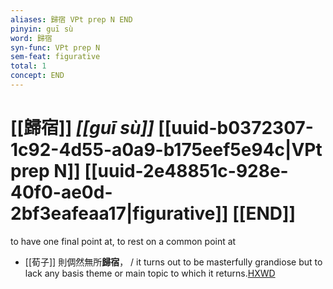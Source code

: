 ```yaml
---
aliases: 歸宿 VPt prep N END
pinyin: guī sù
word: 歸宿
syn-func: VPt prep N
sem-feat: figurative
total: 1
concept: END 
---
```

# [[歸宿]] *[[guī sù]]*  [[uuid-b0372307-1c92-4d55-a0a9-b175eef5e94c|VPt prep N]] [[uuid-2e48851c-928e-40f0-ae0d-2bf3eafeaa17|figurative]] [[END]]
to have one final point at, to rest on a common point at
 - [[荀子]] 則倜然無所**歸宿**，
                     / it turns out to be masterfully grandiose but to lack any basis theme or main topic to which it returns.[HXWD](https://hxwd.org/textview.html?location=KR3a0002_tls_006-5a.8)